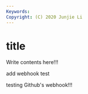 ```yaml
---
Keywords:
Copyright: (C) 2020 Junjie Li
---
```


# title

Write contents here!!!

add webhook
test

testing Github's webhook!!!
